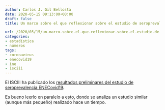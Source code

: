 ```yaml
---
author: Carlos J. Gil Bellosta
date: 2020-05-15 09:13:00+00:00
draft: false
title: Un marco sobre el que reflexionar sobre el estudio de seroprevalencia ENECovid19

url: /2020/05/15/un-marco-sobre-el-que-reflexionar-sobre-el-estudio-de-seroprevalencia-enecovid19/
categories:
- estadística
- números
tags:
- coronavirus
- enecovid19
- ine
- isciii
---
```





El ISCIII ha publicado los [resultados preliminares del estudio de seroprevalencia ENECovid19](https://www.mscbs.gob.es/gabinetePrensa/notaPrensa/pdf/13.05130520204528614.pdf).







Es bueno leerlo en paralelo a [esto](https://statmodeling.stat.columbia.edu/2020/04/19/fatal-flaws-in-stanford-study-of-coronavirus-prevalence/), donde se analiza un estudio similar (aunque más pequeño) realizado hace un tiempo.



